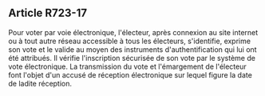 Article R723-17
----
Pour voter par voie électronique, l'électeur, après connexion au site internet
ou à tout autre réseau accessible à tous les électeurs, s'identifie, exprime son
vote et le valide au moyen des instruments d'authentification qui lui ont été
attribués. Il vérifie l'inscription sécurisée de son vote par le système de vote
électronique. La transmission du vote et l'émargement de l'électeur font l'objet
d'un accusé de réception électronique sur lequel figure la date de ladite
réception.

